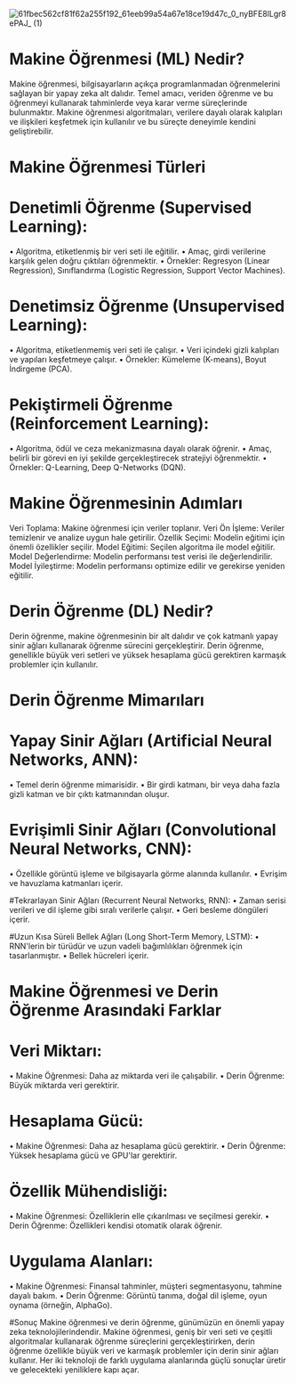 
![61fbec562cf81f62a255f192_61eeb99a54a67e18ce19d47c_0_nyBFE8lLgr8ePAJ_ (1)](https://github.com/SametBatman/KNN-En-Yakin-Komsu/assets/160470839/aa4e6c52-abbd-484f-ba2e-6e0e6e1b4aeb)

# Makine Öğrenmesi (ML) Nedir?
Makine öğrenmesi, bilgisayarların açıkça programlanmadan öğrenmelerini sağlayan bir yapay zeka alt dalıdır. Temel amacı, veriden öğrenme ve bu öğrenmeyi kullanarak tahminlerde veya karar verme süreçlerinde bulunmaktır. Makine öğrenmesi algoritmaları, verilere dayalı olarak kalıpları ve ilişkileri keşfetmek için kullanılır ve bu süreçte deneyimle kendini geliştirebilir.

# Makine Öğrenmesi Türleri 
# Denetimli Öğrenme (Supervised Learning):

• Algoritma, etiketlenmiş bir veri seti ile eğitilir.
• Amaç, girdi verilerine karşılık gelen doğru çıktıları öğrenmektir.
• Örnekler: Regresyon (Linear Regression), Sınıflandırma (Logistic Regression, Support Vector Machines).

# Denetimsiz Öğrenme (Unsupervised Learning):

• Algoritma, etiketlenmemiş veri seti ile çalışır.
• Veri içindeki gizli kalıpları ve yapıları keşfetmeye çalışır.
• Örnekler: Kümeleme (K-means), Boyut İndirgeme (PCA).
# Pekiştirmeli Öğrenme (Reinforcement Learning):

• Algoritma, ödül ve ceza mekanizmasına dayalı olarak öğrenir.
• Amaç, belirli bir görevi en iyi şekilde gerçekleştirecek stratejiyi öğrenmektir.
• Örnekler: Q-Learning, Deep Q-Networks (DQN).

# Makine Öğrenmesinin Adımları
Veri Toplama: Makine öğrenmesi için veriler toplanır.
Veri Ön İşleme: Veriler temizlenir ve analize uygun hale getirilir.
Özellik Seçimi: Modelin eğitimi için önemli özellikler seçilir.
Model Eğitimi: Seçilen algoritma ile model eğitilir.
Model Değerlendirme: Modelin performansı test verisi ile değerlendirilir.
Model İyileştirme: Modelin performansı optimize edilir ve gerekirse yeniden eğitilir.

# Derin Öğrenme (DL) Nedir?
Derin öğrenme, makine öğrenmesinin bir alt dalıdır ve çok katmanlı yapay sinir ağları kullanarak öğrenme sürecini gerçekleştirir. Derin öğrenme, genellikle büyük veri setleri ve yüksek hesaplama gücü gerektiren karmaşık problemler için kullanılır.

#  Derin Öğrenme Mimarıları
# Yapay Sinir Ağları (Artificial Neural Networks, ANN):
• Temel derin öğrenme mimarisidir.
• Bir girdi katmanı, bir veya daha fazla gizli katman ve bir çıktı katmanından oluşur.

# Evrişimli Sinir Ağları (Convolutional Neural Networks, CNN):
• Özellikle görüntü işleme ve bilgisayarla görme alanında kullanılır.
• Evrişim ve havuzlama katmanları içerir.

#Tekrarlayan Sinir Ağları (Recurrent Neural Networks, RNN):
• Zaman serisi verileri ve dil işleme gibi sıralı verilerle çalışır.
• Geri besleme döngüleri içerir.

#Uzun Kısa Süreli Bellek Ağları (Long Short-Term Memory, LSTM):
• RNN'lerin bir türüdür ve uzun vadeli bağımlılıkları öğrenmek için tasarlanmıştır.
• Bellek hücreleri içerir.

# Makine Öğrenmesi ve Derin Öğrenme Arasındaki Farklar
# Veri Miktarı:
• Makine Öğrenmesi: Daha az miktarda veri ile çalışabilir.
• Derin Öğrenme: Büyük miktarda veri gerektirir.

# Hesaplama Gücü:
• Makine Öğrenmesi: Daha az hesaplama gücü gerektirir.
• Derin Öğrenme: Yüksek hesaplama gücü ve GPU'lar gerektirir.

# Özellik Mühendisliği:
• Makine Öğrenmesi: Özelliklerin elle çıkarılması ve seçilmesi gerekir.
• Derin Öğrenme: Özellikleri kendisi otomatik olarak öğrenir.

# Uygulama Alanları:
• Makine Öğrenmesi: Finansal tahminler, müşteri segmentasyonu, tahmine dayalı bakım.
• Derin Öğrenme: Görüntü tanıma, doğal dil işleme, oyun oynama (örneğin, AlphaGo).


#Sonuç
Makine öğrenmesi ve derin öğrenme, günümüzün en önemli yapay zeka teknolojilerindendir. Makine öğrenmesi, geniş bir veri seti ve çeşitli algoritmalar kullanarak öğrenme süreçlerini gerçekleştirirken, derin öğrenme özellikle büyük veri ve karmaşık problemler için derin sinir ağları kullanır. Her iki teknoloji de farklı uygulama alanlarında güçlü sonuçlar üretir ve gelecekteki yeniliklere kapı açar. 
